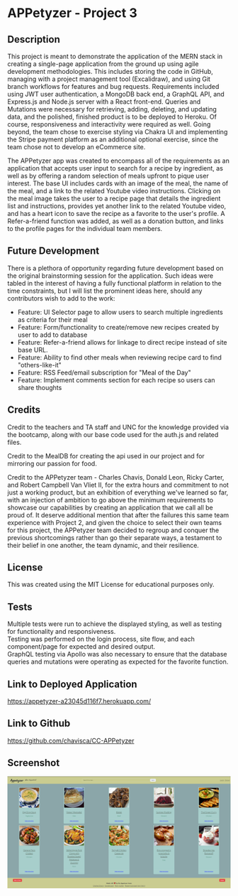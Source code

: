 # APPetyzer - Project 3
## Description

This project is meant to demonstrate the application of the MERN stack in creating a single-page application from the ground up using agile development methodologies.  This includes storing the code in GitHub, managing with a project management tool (Excalidraw), and using Git branch workflows for features and bug requests.  Requirements included using JWT user authentication, a MongoDB back end, a GraphQL API, and Express.js and Node.js server with a React front-end.  Queries and Mutations were necessary for retrieving, adding, deleting, and updating data, and the polished, finished product is to be deployed to Heroku.  Of course, responsiveness and interactivity were required as well.  Going beyond, the team chose to exercise styling via Chakra UI and implementing the Stripe payment platform as an additional optional exercise, since the team chose not to develop an eCommerce site.  

The APPetyzer app was created to encompass all of the requirements as an application that accepts user input to search for a recipe by ingredient, as well as by offering a random selection of meals upfront to pique user interest.  The base UI includes cards with an image of the meal, the name of the meal, and a link to the related Youtube video instructions.  Clicking on the meal image takes the user to a recipe page that details the ingredient list and instructions, provides yet another link to the related Youtube video, and has a heart icon to save the recipe as a favorite to the user's profile.  A Refer-a-friend function was added, as well as a donation button, and links to the profile pages for the individual team members.  

## Future Development  
There is a plethora of opportunity regarding future development based on the original brainstorming session for the application.  Such ideas were tabled in the interest of having a fully functional platform in relation to the time constraints, but I will list the prominent ideas here, should any contributors wish to add to the work:  
- Feature: UI Selector page to allow users to search multiple ingredients as criteria for their meal
- Feature: Form/functionality to create/remove new recipes created by user to add to database
- Feature: Refer-a-friend allows for linkage to direct recipe instead of site base URL.
- Feature: Ability to find other meals when reviewing recipe card to find "others-like-it"
- Feature: RSS Feed/email subscription for "Meal of the Day"
- Feature: Implement comments section for each recipe so users can share thoughts

## Credits
Credit to the teachers and TA staff and UNC for the knowledge provided via the bootcamp, along with our base code used for the auth.js and related files.  

Credit to the MealDB for creating the api used in our project and for mirroring our passion for food.  

Credit to the APPetyzer team - Charles Chavis, Donald Leon, Ricky Carter, and Robert Campbell Van Vliet II, for the extra hours and commitment to not just a working product, but an exhibition of everything we've learned so far, with an injection of ambition to go above the minimum requirements to showcase our capabilities by creating an application that we call all be proud of.  It deserve additional mention that after the failures this same team experience with Project 2, and given the choice to select their own teams for this project, the APPetyzer team decided to regroup and conquer the previous shortcomings rather than go their separate ways, a testament to their belief in one another, the team dynamic, and their resilience.

## License
This was created using the MIT License for educational purposes only.  

## Tests  
Multiple tests were run to achieve the displayed styling, as well as testing for functionality and responsiveness.  
Testing was performed on the login process, site flow, and each component/page for expected and desired output.  
GraphQL testing via Apollo was also necessary to ensure that the database queries and mutations were operating as expected for the favorite function.  


## Link to Deployed Application
https://appetyzer-a23045d116f7.herokuapp.com/

## Link to Github
https://github.com/chavisca/CC-APPetyzer

## Screenshot

![Screenshot_of_the_Appetyzer](/assets/images/screenshot.jpg)